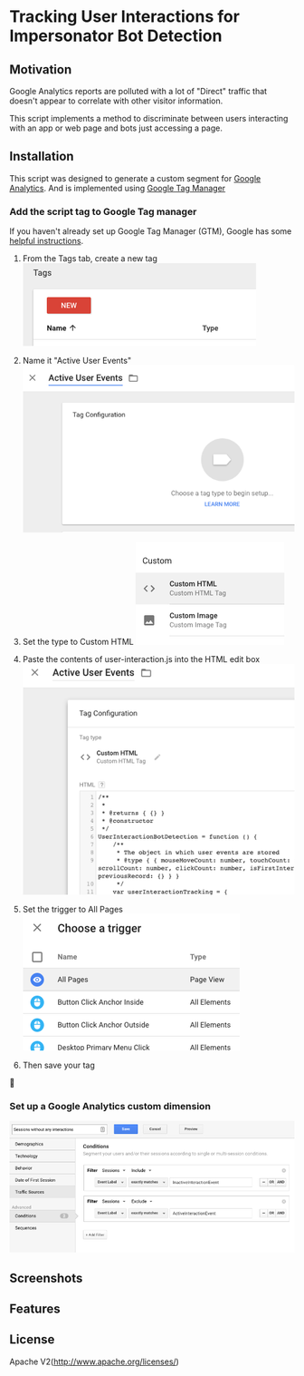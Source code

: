 Tracking User Interactions for Impersonator Bot Detection
===========================
Motivation
----------
Google Analytics reports are polluted with a lot of "Direct" traffic that doesn't appear to correlate with other visitor information.

This script implements a method to discriminate between users interacting with an app or web page and bots just accessing a page.

Installation
------------
This script was designed to generate a custom segment for [Google Analytics](https://analytics.google.com/). And is implemented using [Google Tag Manager](https://www.google.com/analytics/tag-manager/)

### Add the script tag to Google Tag manager
If you haven't already set up Google Tag Manager (GTM), Google has some [helpful instructions](https://support.google.com/tagmanager/answer/6102821?hl=en).
1. From the Tags tab, create a new tag
![New Tag](screenshots/new-tag.png "New Tag")

2. Name it "Active User Events"
![Tag Name](screenshots/tag-name.png "Tag Name")

3. Set the type to Custom HTML
![Tag Type](screenshots/tag-type.png "Tag Type")

4. Paste the contents of user-interaction.js into the HTML edit box
![Tag HTML](screenshots/tag-html.png "Tag HTML")

5. Set the trigger to All Pages
![Tag Trigger](screenshots/tag-trigger.png "Tag Trigger")

1. Then save your tag

:hamster:

### Set up a Google Analytics custom dimension
![Custom Segment](screenshots/ga-segment.png "Define a segment")






Screenshots
-----------
Features
----------

License
-------
Apache V2(http://www.apache.org/licenses/)

